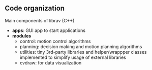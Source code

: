 ## Code organization

Main components of librav (C++)

* **apps**: GUI app to start applications 
* **modules**
    * control: motion control algorithms
    * planning: decision making and motion planning algorithms
    * utilities: tiny 3rd-party libraries and helper/wrappper classes implemented to simplify usage of external libraries
    * cvdraw: for data visualization

